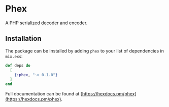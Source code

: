 # Phex
A PHP serialized decoder and encoder.

## Installation

The package can be installed by adding `phex` to your list of dependencies in `mix.exs`:

```elixir
def deps do
  [
    {:phex, "~> 0.1.0"}
  ]
end
```
Full documentation can be found at [https://hexdocs.pm/phex](https://hexdocs.pm/phex).

